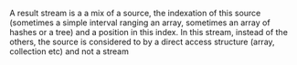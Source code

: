 A result stream is a a mix of a source, the indexation of this source (sometimes a simple interval ranging an array, sometimes an array of hashes or a tree) and a position in this index. 
In this stream, instead of the others, the source is considered to by a direct access structure (array, collection etc) and not a stream 